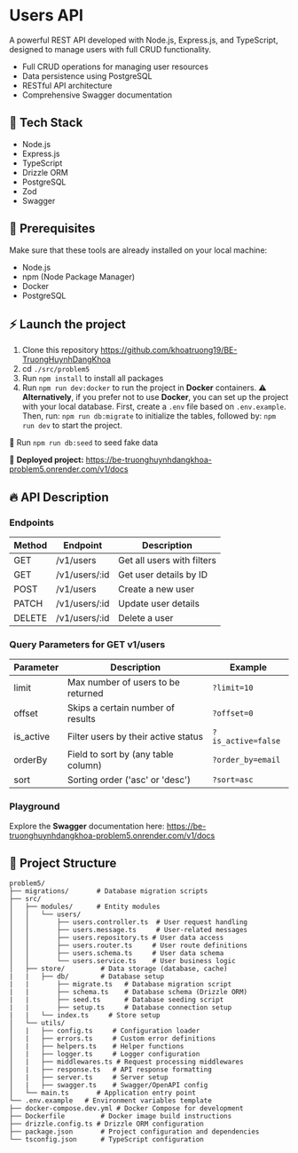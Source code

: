 # Users API

A powerful REST API developed with Node.js, Express.js, and TypeScript, designed to manage users with full CRUD functionality.

- Full CRUD operations for managing user resources
- Data persistence using PostgreSQL
- RESTful API architecture
- Comprehensive Swagger documentation

## 🧩 Tech Stack

- Node.js
- Express.js
- TypeScript
- Drizzle ORM
- PostgreSQL
- Zod
- Swagger

## 🚨 Prerequisites

Make sure that these tools are already installed on your local machine:

- Node.js
- npm (Node Package Manager)
- Docker
- PostgreSQL

## ⚡ Launch the project

1. Clone this repository https://github.com/khoatruong19/BE-TruongHuynhDangKhoa
2. cd `./src/problem5`
3. Run `npm install` to install all packages
4. Run `npm run dev:docker` to run the project in **Docker** containers.
   ⚠️ **Alternatively**, if you prefer not to use **Docker**, you can set up the project with your local database. First, create a `.env` file based on `.env.example`. Then, run:
   `npm run db:migrate` to initialize the tables, followed by:
   `npm run dev` to start the project.

🎯 Run `npm run db:seed` to seed fake data

🚀 **Deployed project:** https://be-truonghuynhdangkhoa-problem5.onrender.com/v1/docs

## 🔥 API Description

### Endpoints

| Method | Endpoint      | Description                |
| ------ | ------------- | -------------------------- |
| GET    | /v1/users     | Get all users with filters |
| GET    | /v1/users/:id | Get user details by ID     |
| POST   | /v1/users     | Create a new user          |
| PATCH  | /v1/users/:id | Update user details        |
| DELETE | /v1/users/:id | Delete a user              |

### Query Parameters for GET v1/users

| Parameter | Description                         | Example            |
| --------- | ----------------------------------- | ------------------ |
| limit     | Max number of users to be returned  | `?limit=10`        |
| offset    | Skips a certain number of results   | `?offset=0`        |
| is_active | Filter users by their active status | `?is_active=false` |
| orderBy   | Field to sort by (any table column) | `?order_by=email`  |
| sort      | Sorting order ('asc' or 'desc')     | `?sort=asc`        |

### Playground

Explore the **Swagger** documentation here: https://be-truonghuynhdangkhoa-problem5.onrender.com/v1/docs

## 🐳 Project Structure

```
problem5/
├── migrations/       # Database migration scripts
├── src/
│   ├── modules/	  # Entity modules
│   │   └── users/
│   │       ├── users.controller.ts  # User request handling
│   │       ├── users.message.ts     # User-related messages
│   │       ├── users.repository.ts # User data access
│   │       ├── users.router.ts     # User route definitions
│   │       ├── users.schema.ts     # User data schema
│   │       └── users.service.ts    # User business logic
│   ├── store/         # Data storage (database, cache)
|	|   ├── db/		   # Database setup
|	|       ├── migrate.ts   # Database migration script
|	|       ├── schema.ts    # Database schema (Drizzle ORM)
|	|       ├── seed.ts      # Database seeding script
|	|       ├── setup.ts     # Database connection setup
|	|   └── index.ts     # Store setup
│   └── utils/
│   |   ├── config.ts     # Configuration loader
│   |   ├── errors.ts     # Custom error definitions
│   |   ├── helpers.ts    # Helper functions
│   |   ├── logger.ts     # Logger configuration
│   |   ├── middlewares.ts # Request processing middlewares
│   |   ├── response.ts   # API response formatting
│   |   ├── server.ts     # Server setup
│   |   ├── swagger.ts    # Swagger/OpenAPI config
│   └── main.ts       # Application entry point
└── .env.example   # Environment variables template
├── docker-compose.dev.yml # Docker Compose for development
├── Dockerfile         # Docker image build instructions
├── drizzle.config.ts # Drizzle ORM configuration
├── package.json       # Project configuration and dependencies
└── tsconfig.json      # TypeScript configuration
```
